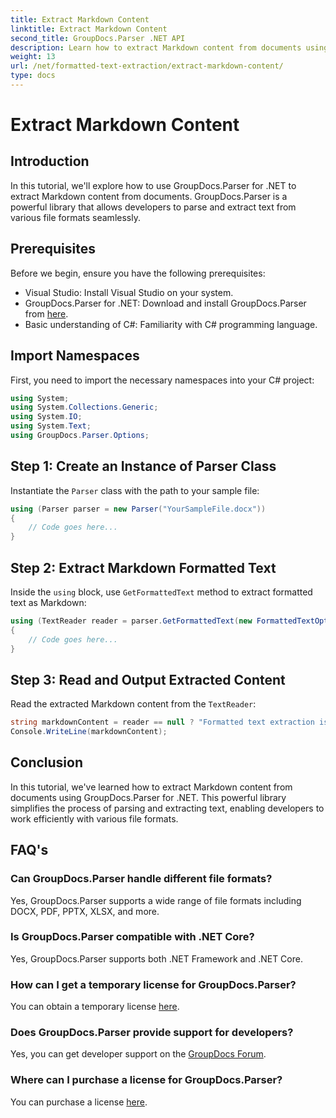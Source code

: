 ```yaml
---
title: Extract Markdown Content
linktitle: Extract Markdown Content
second_title: GroupDocs.Parser .NET API
description: Learn how to extract Markdown content from documents using GroupDocs.Parser for .NET. This tutorial provides step-by-step instructions for seamless text extraction.
weight: 13
url: /net/formatted-text-extraction/extract-markdown-content/
type: docs
---
```

# Extract Markdown Content

## Introduction
In this tutorial, we'll explore how to use GroupDocs.Parser for .NET to extract Markdown content from documents. GroupDocs.Parser is a powerful library that allows developers to parse and extract text from various file formats seamlessly.
## Prerequisites
Before we begin, ensure you have the following prerequisites:
- Visual Studio: Install Visual Studio on your system.
- GroupDocs.Parser for .NET: Download and install GroupDocs.Parser from [here](https://releases.groupdocs.com/parser/net/).
- Basic understanding of C#: Familiarity with C# programming language.

## Import Namespaces
First, you need to import the necessary namespaces into your C# project:
```csharp
using System;
using System.Collections.Generic;
using System.IO;
using System.Text;
using GroupDocs.Parser.Options;
```
## Step 1: Create an Instance of Parser Class
Instantiate the `Parser` class with the path to your sample file:
```csharp
using (Parser parser = new Parser("YourSampleFile.docx"))
{
    // Code goes here...
}
```
## Step 2: Extract Markdown Formatted Text
Inside the `using` block, use `GetFormattedText` method to extract formatted text as Markdown:
```csharp
using (TextReader reader = parser.GetFormattedText(new FormattedTextOptions(FormattedTextMode.Markdown)))
{
    // Code goes here...
}
```
## Step 3: Read and Output Extracted Content
Read the extracted Markdown content from the `TextReader`:
```csharp
string markdownContent = reader == null ? "Formatted text extraction isn't supported" : reader.ReadToEnd();
Console.WriteLine(markdownContent);
```

## Conclusion
In this tutorial, we've learned how to extract Markdown content from documents using GroupDocs.Parser for .NET. This powerful library simplifies the process of parsing and extracting text, enabling developers to work efficiently with various file formats.
## FAQ's
### Can GroupDocs.Parser handle different file formats?
Yes, GroupDocs.Parser supports a wide range of file formats including DOCX, PDF, PPTX, XLSX, and more.
### Is GroupDocs.Parser compatible with .NET Core?
Yes, GroupDocs.Parser supports both .NET Framework and .NET Core.
### How can I get a temporary license for GroupDocs.Parser?
You can obtain a temporary license [here](https://purchase.groupdocs.com/temporary-license/).
### Does GroupDocs.Parser provide support for developers?
Yes, you can get developer support on the [GroupDocs Forum](https://forum.groupdocs.com/c/parser/17).
### Where can I purchase a license for GroupDocs.Parser?
You can purchase a license [here](https://purchase.groupdocs.com/buy).